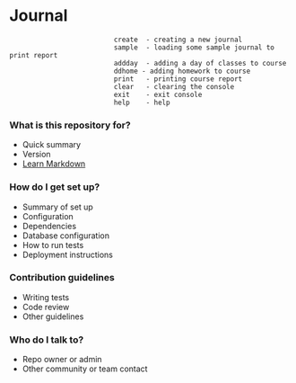 # Journal #
                              create  - creating a new journal
                              sample  - loading some sample journal to print report
                              addday  - adding a day of classes to course
                              ddhome - adding homework to course
                              print   - printing course report
                              clear   - clearing the console
                              exit    - exit console
                              help    - help

### What is this repository for? ###

* Quick summary
* Version
* [Learn Markdown](https://bitbucket.org/tutorials/markdowndemo)

### How do I get set up? ###

* Summary of set up
* Configuration
* Dependencies
* Database configuration
* How to run tests
* Deployment instructions

### Contribution guidelines ###

* Writing tests
* Code review
* Other guidelines

### Who do I talk to? ###

* Repo owner or admin
* Other community or team contact
